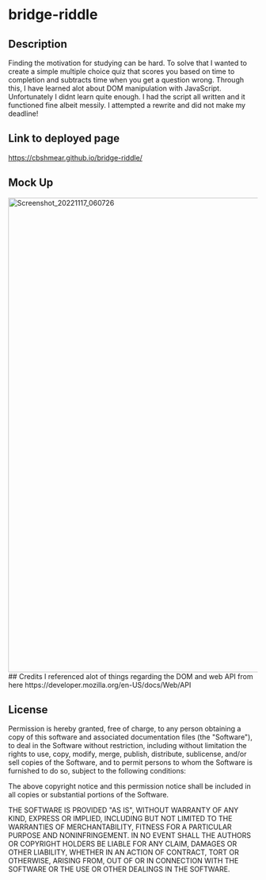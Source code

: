 # bridge-riddle

## Description
Finding the motivation for studying can be hard. To solve that I wanted to create a simple multiple choice quiz that scores you based on time to completion and subtracts time when you get a question wrong. Through this, I have learned alot about DOM manipulation with JavaScript. Unfortunately I didnt learn quite enough. I had the script all written and it functioned fine albeit messily. I attempted a rewrite and did not make my deadline!

## Link to deployed page
https://cbshmear.github.io/bridge-riddle/

## Mock Up
<img width="956" alt="Screenshot_20221117_060726" src="https://user-images.githubusercontent.com/112667575/202586534-2955ff09-45fb-4627-bc34-2ae88a8f33f6.png">
## Credits
I referenced alot of things regarding the DOM and web API from here 
https://developer.mozilla.org/en-US/docs/Web/API 

## License
Permission is hereby granted, free of charge, to any person obtaining a copy of this software and associated documentation files (the "Software"), to deal in the Software without restriction, including without limitation the rights to use, copy, modify, merge, publish, distribute, sublicense, and/or sell copies of the Software, and to permit persons to whom the Software is furnished to do so, subject to the following conditions:

The above copyright notice and this permission notice shall be included in all copies or substantial portions of the Software.

THE SOFTWARE IS PROVIDED "AS IS", WITHOUT WARRANTY OF ANY KIND, EXPRESS OR IMPLIED, INCLUDING BUT NOT LIMITED TO THE WARRANTIES OF MERCHANTABILITY, FITNESS FOR A PARTICULAR PURPOSE AND NONINFRINGEMENT. IN NO EVENT SHALL THE AUTHORS OR COPYRIGHT HOLDERS BE LIABLE FOR ANY CLAIM, DAMAGES OR OTHER LIABILITY, WHETHER IN AN ACTION OF CONTRACT, TORT OR OTHERWISE, ARISING FROM, OUT OF OR IN CONNECTION WITH THE SOFTWARE OR THE USE OR OTHER DEALINGS IN THE SOFTWARE.
